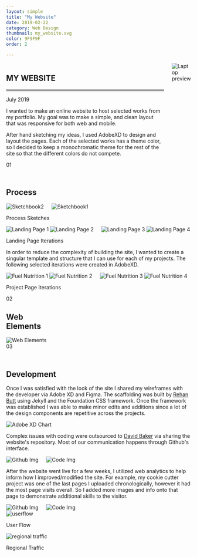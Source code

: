 ```yaml
---
layout: simple
title: "My Website"
date: 2019-02-22
category: Web Design
thumbnail: my_website.svg
color: 9F9F9F
order: 2

---
```


<article class="project-container" itemscope itemtype="http://schema.org/BlogPosting">
    <div class="project-content" itemprop="articleBody">
        <div class="grid-container">
            <div class="columns">
                <div class="reg-column">
                    <div class="mywebsite-title-container">
                        <h1 class="mywebsite-title">MY WEBSITE</h1>
                        <div style="border-bottom: 5px solid #9F9F9F"></div>
                        <p class="date-caption">July 2019</p>
                    </div>
                    <p>I wanted to make an online website to host selected works from my portfolio. My goal was to make a simple, and clean layout that was responsive for both web and mobile.</p>
                    <p>After hand sketching my ideas, I used AdobeXD to design and layout the pages. Each of the selected works has a theme color, so I decided to keep a monochromatic theme for the rest of the site so that the different colors do not compete. </p>
                </div>
                <div class="right-column-img">
                    <img src="/img/mywebsite/laptopPreview.svg" alt="Laptop preview">
                </div>
            </div>       
            <div class="section-header">
                <span class="section-number">01</span>
                <div class="section-name">
                    <h2><br/>Process</h2>
                    <div class="section-line" style="color: #9F9F9F; background: #9F9F9F;"></div>
                </div>
            </div>
            <div class="columns">
                <div class="left-column-img img-padding">
                    <img src="/img/mywebsite/sketchbook2.jpg" alt="Sketchbook2">
                </div>
                <div class="right-column-img img-padding">
                    <img src="/img/mywebsite/sketchbook1.jpg" alt="Sketchbook1">
                </div>
            </div>      
            <p class="caption text-right">Process Sketches</p>
            <div class="columns">
                <div class="left-column-img">
                    <div class="two-images-row">
                        <img src="/img/mywebsite/Landing Page 1.png" alt="Landing Page 1">
                        <img src="/img/mywebsite/Landing Page 2.png" alt="Landing Page 2">
                    </div>
                </div>
                <div class="right-column-img">
                    <div class="two-images-row">
                        <img src="/img/mywebsite/Landing Page 3.png" alt="Landing Page 3">
                        <img src="/img/mywebsite/Landing Page 4.png" alt="Landing Page 4">
                    </div>
                </div>
            </div>      
            <p class="caption text-right">Landing Page Iterations</p>
            <p>In order to reduce the complexity of building the site, I wanted to create a singular template and structure that I can use for each of my projects. The following selected iterations were created in AdobeXD.</p>
            <div class="columns">
                <div class="left-column-img">
                    <div class="two-images-row">
                        <img src="/img/mywebsite/Fuel Nutrition 1.png" alt="Fuel Nutrition 1">
                        <img src="/img/mywebsite/Fuel Nutrition 2.png" alt="Fuel Nutrition 2">
                    </div>
                </div>
                <div class="right-column-img">
                    <div class="two-images-row">
                        <img src="/img/mywebsite/Fuel Nutrition 3.png" alt="Fuel Nutrition 3">
                        <img src="/img/mywebsite/Fuel Nutrition 4.png" alt="Fuel Nutrition 4">
                    </div>
                </div>
            </div>      
            <p class="caption text-right">Project Page Iterations</p>  
            <div class="section-header">
                <span class="section-number">02</span>
                <div class="section-name">
                    <h2>Web<br/>Elements</h2>
                    <div class="section-line" style="color: #9F9F9F; background: #9F9F9F;"></div>
                </div>
            </div>
            <img src="/img/mywebsite/webelements.svg" alt="Web Elements">
            <div class="section-header">
                <span class="section-number">03</span>
                <div class="section-name">
                    <h2><br/>Development</h2>
                    <div class="section-line" style="color: #9F9F9F; background: #9F9F9F;"></div>
                </div>
            </div>     
            <p>Once I was satisfied with the look of the site I shared my wireframes with the developer via Adobe XD and Figma. The scaffolding was built by <a target="_blank" href="https://rehanbutt.com/">Rehan Butt</a> using Jekyll and the Foundation CSS framework. Once the framework was established I was able to make minor edits and additions since a lot of the design components are repetitive across the projects. </p>
            <img src="/img/mywebsite/adobeScreenshot.svg" alt="Adobe XD Chart">
            <p>Complex issues with coding were outsourced to <a target="_blank" href="https://davidmbaker.dev/">David Baker</a>  via sharing the website's repository.
            Most of our communication happens through Github's interface. </p>
            <div class="columns">
                <div class="left-column-img img-padding">
                    <img src="/img/mywebsite/Github.png" alt="Github Img">
                </div>
                <div class="right-column-img img-padding">
                    <img src="/img/mywebsite/Atom.png" alt="Code Img">
                </div>
            </div>  
            <p class="body-copy">After the website went live for a few weeks, I utilized web analytics to help inform how I improved/modified the site. For example, my cookie cutter project was one of the last pages I uploaded chronologically, however it had the most page visits overall. So I added more images and info onto that page to demonstrate additional skills to the visitor.</p>  
            <div class="columns">
                <div class="left-column-img img-padding">
                    <img src="/img/mywebsite/timeofday.svg" alt="Github Img">
                </div>
                <div class="right-column-img img-padding">
                    <img src="/img/mywebsite/devicetype.svg" alt="Code Img">
                </div>
            </div>
            <img src="/img/mywebsite/userflow.svg" alt="userflow">
              <p class="caption text-right">User Flow</p>
            <img src="/img/mywebsite/regionanalytics.svg" alt="regional traffic">
              <p class="caption text-right">Regional Traffic</p>
        </div>
    </div>
</article>
